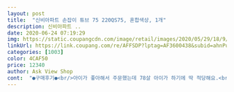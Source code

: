 ```yaml
---
layout: post 
title:  "신비아파트 손잡이 튜브 75 220QS75, 혼합색상, 1개" 
description: 신비아파트 ..
date: 2020-06-24 07:19:29 
img: https://static.coupangcdn.com/image/retail/images/2020/05/29/18/9/8a8d3a96-9996-4d29-902f-beb358d5668d.jpg 
linkUrl: https://link.coupang.com/re/AFFSDP?lptag=AF3600438&subid=ahnPublicAsk&pageKey=1666658253&itemId=2839721919&vendorItemId=70819190737&traceid=V0-113-277407d93815f79b 
categories: [1003] 
color: 4CAF50 
price: 12340 
author: Ask View Shop 
cont:  "●구매후기●<br/>아이가 좋아해서 주문했는데 78살 아이가 하기에 딱 적당해요.<br/> 다만 냄새가 ㅜㅜㅜㅜㅜㅜ 너무 납니다.<br/><br/>" 
---
```

